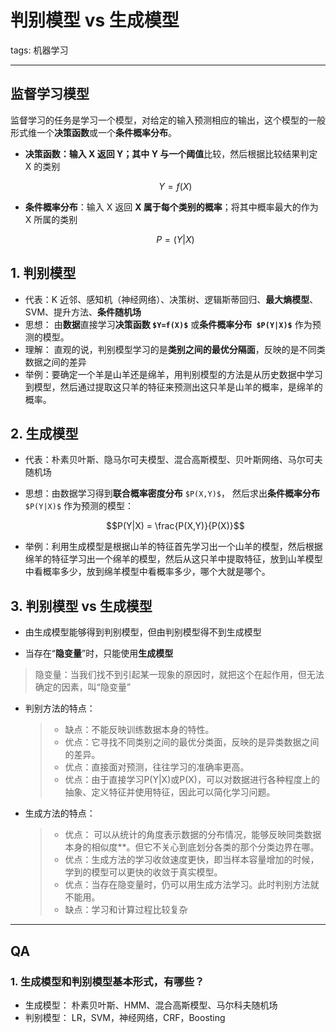 # 判别模型 vs 生成模型

tags: 机器学习

---

## 监督学习模型

监督学习的任务是学习一个模型，对给定的输入预测相应的输出，这个模型的一般形式维一个**决策函数**或一个**条件概率分布**。

- **决策函数：**输入 X 返回 Y；其中 Y 与一个**阈值**比较，然后根据比较结果判定 X 的类别
  ```math
  Y = f(X)
  ```

- **条件概率分布**：输入 X 返回 **X 属于每个类别的概率**；将其中概率最大的作为 X 所属的类别
  ```math
  P = (Y|X)
  ```


## 1. 判别模型

- 代表：K 近邻、感知机（神经网络）、决策树、逻辑斯蒂回归、**最大熵模型**、SVM、提升方法、**条件随机场**
- 思想： 由**数据**直接学习**决策函数 `$Y=f(X)$`** 或**条件概率分布` $P(Y|X)$`** 作为预测的模型。
- 理解： 直观的说，判别模型学习的是**类别之间的最优分隔面**，反映的是不同类数据之间的差异
- 举例：要确定一个羊是山羊还是绵羊，用判别模型的方法是从历史数据中学习到模型，然后通过提取这只羊的特征来预测出这只羊是山羊的概率，是绵羊的概率。

## 2. 生成模型

- 代表：朴素贝叶斯、隐马尔可夫模型、混合高斯模型、贝叶斯网络、马尔可夫随机场

- 思想：由数据学习得到**联合概率密度分布** `$P(X,Y)$`， 然后求出**条件概率分布** `$P(Y|X)$` 作为预测的模型：
  ```math
  P(Y|X) = \frac{P(X,Y)}{P(X)}
  ```

- 举例：利用生成模型是根据山羊的特征首先学习出一个山羊的模型，然后根据绵羊的特征学习出一个绵羊的模型，然后从这只羊中提取特征，放到山羊模型中看概率多少，放到绵羊模型中看概率多少，哪个大就是哪个。

## 3. 判别模型 vs 生成模型

- 由生成模型能够得到判别模型，但由判别模型得不到生成模型

- 当存在“**隐变量**”时，只能使用**生成模型**

> 隐变量：当我们找不到引起某一现象的原因时，就把这个在起作用，但无法确定的因素，叫“隐变量”

- 判别方法的特点：

  > - 缺点：不能反映训练数据本身的特性。
  > - 优点：它寻找不同类别之间的最优分类面，反映的是异类数据之间的差异。
  > - 优点：直接面对预测，往往学习的准确率更高。
  > - 优点：由于直接学习P(Y|X)或P(X)，可以对数据进行各种程度上的抽象、定义特征并使用特征，因此可以简化学习问题。

- 生成方法的特点：

  > - 优点： 可以从统计的角度表示数据的分布情况，能够反映同类数据本身的相似度**。但它不关心到底划分各类的那个分类边界在哪。
  > - 优点：生成方法的学习收敛速度更快，即当样本容量增加的时候，学到的模型可以更快的收敛于真实模型。
  > - 优点：当存在隐变量时，仍可以用生成方法学习。此时判别方法就不能用。
  > - 缺点：学习和计算过程比较复杂

---

## QA

### 1. 生成模型和判别模型基本形式，有哪些？

- 生成模型： 朴素贝叶斯、HMM、混合高斯模型、马尔科夫随机场
- 判别模型： LR，SVM，神经网络，CRF，Boosting

